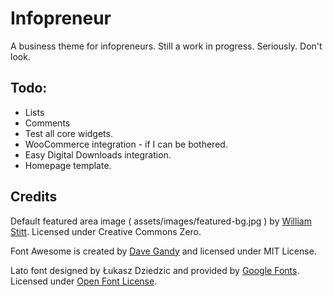 # Infopreneur

A business theme for infopreneurs. Still a work in progress. Seriously. Don't look.

## Todo:

* Lists
* Comments
* Test all core widgets.
* WooCommerce integration - if I can be bothered.
* Easy Digital Downloads integration.
* Homepage template.

## Credits

Default featured area image ( assets/images/featured-bg.jpg ) by [William Stitt](https://unsplash.com/@willpower). Licensed under Creative Commons Zero.

Font Awesome is created by [Dave Gandy](https://twitter.com/davegandy) and licensed under MIT License.

Lato font designed by Łukasz Dziedzic and provided by [Google Fonts](https://fonts.google.com/specimen/Lato). Licensed under [Open Font License](http://scripts.sil.org/cms/scripts/page.php?site_id=nrsi&id=OFL_web).
